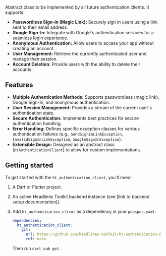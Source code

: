 Abstract class to be implemented by all future authentication clients. It supports:

*   **Passwordless Sign-in (Magic Link):** Securely sign in users using a link sent to their email address.
*   **Google Sign-In:** Integrate with Google's authentication services for a seamless login experience.
*   **Anonymous Authentication:** Allow users to access your app without creating an account.
*   **User Management:** Retrieve the currently authenticated user and manage their session.
*   **Account Deletion:** Provide users with the ability to delete their accounts.

## Features

*   **Multiple Authentication Methods:** Supports passwordless (magic link), Google Sign-In, and anonymous authentication.
*   **User Session Management:** Provides a stream of the current user's authentication state.
*   **Secure Authentication:** Implements best practices for secure authentication handling.
*   **Error Handling:** Defines specific exception classes for various authentication failures (e.g., `SendSignInLinkException`, `InvalidSignInLinkException`, `GoogleSignInException`).
*   **Extensible Design:** Designed as an abstract class (`HtAuthenticationClient`) to allow for custom implementations.

## Getting started

To get started with the `ht_authentication_client`, you'll need:

1.  A Dart or Flutter project.
2.  An active Headlines Toolkit backend instance (see [link to backend setup documentation]).
3.  Add `ht_authentication_client` as a dependency in your `pubspec.yaml`:

    ```yaml
    dependencies:
      ht_authentication_client:
        git:
          url: https://github.com/headlines-toolkit/ht-authentication-client.git
          ref: main
    ```

    Then run `dart pub get`.
